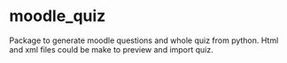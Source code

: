 # moodle_quiz
Package to generate moodle questions and whole quiz from python. Html and xml files could be make to preview and import quiz.
